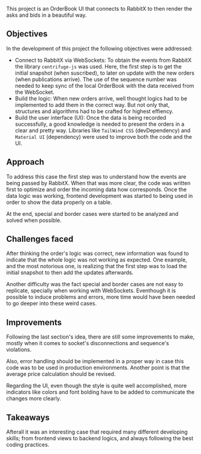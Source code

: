 This project is an OrderBook UI that connects to RabbitX to then render the asks and bids in a beautiful way.

## Objectives
In the development of this project the following objectives were addressed:
- Connect to RabbitX via WebSockets: To obtain the events from RabbitX the library `centrifuge-js` was used. Here, the first step is to get the initial snapshot (when suscribed), to later on update with the new orders (when publications arrive). The use of the sequence number was needed to keep sync of the local OrderBook with the data received from the WebSocket.
- Build the logic: When new orders arrive, well thought logics had to be implemented to add them in the correct way. But not only that, structures and algorithms had to be crafted for highest effiency.
- Build the user interface (UI): Once the data is being recorded successfully, a good knowledge is needed to present the orders in a clear and pretty way. Libraries like `TailWind CSS` (devDependency) and `Material UI` (dependency) were used to improve both the code and the UI.

## Approach
To address this case the first step was to understand how the events are being passed by RabbitX. When that was more clear, the code was written first to optimize and order the incoming data how corresponds. Once the data logic was working, frontend development was started to being used in order to show the data properly on a table.

At the end, special and border cases were started to be analyzed and solved when possible.

## Challenges faced
After thinking the order's logic was correct, new information was found to indicate that the whole logic was not working as expected. One example, and the most notorious one, is realizing that the first step was to load the initial snapshot to then add the updates afterwards.

Another difficulty was the fact special and border cases are not easy to replicate, specially when working with WebSockets. Eventhough it is possible to induce problems and errors, more time would have been needed to go deeper into these weird cases.

## Improvements
Following the last section's idea, there are still some improvements to make, mostly when it comes to socket's disconnections and sequence's violations.

Also, error handling should be implemented in a proper way in case this code was to be used in production environments. Another point is that the average price calculation should be revised.

Regarding the UI, even though the style is quite well accomplished, more indicators like colors and font bolding have to be added to communicate the changes more clearly.

## Takeaways
Afterall it was an interesting case that required many different developing skills; from frontend views to backend logics, and always following the best coding practices.